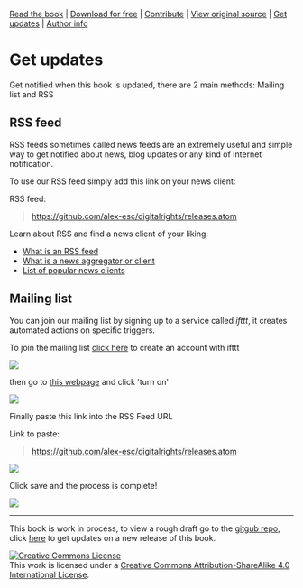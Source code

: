 [Read the book](https://alex-esc.github.io/read.digitalrights/) | [Download for free](https://alex-esc.github.io/read.digitalrights/download.html) | [Contribute](https://github.com/alex-esc/digitalrights/issues) | [View original source](https://github.com/alex-esc/digitalrights) | [Get updates](https://alex-esc.github.io/read.digitalrights/updates.html) | [Author info](https://alex-esc.github.io/en_us/pages/about.html)

# Get updates 

Get notified when this book is updated, there are 2 main methods: Mailing list and RSS

## RSS feed

RSS feeds sometimes called news feeds are an extremely useful and simple way to get notified about news, blog updates or any kind of Internet notification.

To use our RSS feed simply add this link on your news client:

RSS feed:

> https://github.com/alex-esc/digitalrights/releases.atom

Learn about RSS and find a news client of your liking:

* [What is an RSS feed](https://en.wikipedia.org/wiki/RSS)
* [What is a news aggregator or client](https://en.wikipedia.org/wiki/News_aggregator)
* [List of popular news clients](https://en.wikipedia.org/wiki/Comparison_of_feed_aggregators)


## Mailing list

You can join our mailing list by signing up to a service called _ifttt_, it creates automated actions on specific triggers.

To join the mailing list [click here](https://ifttt.com/join) to create an account with ifttt

![](https://i.imgur.com/OBGbor7.png)

then go to [this webpage](https://ifttt.com/applets/wyiP45c8-rss-to-email?term=email%20rss) and click 'turn on'

![](https://i.imgur.com/U1yWRcA.png)

Finally paste this link into the RSS Feed URL

Link to paste:

> https://github.com/alex-esc/digitalrights/releases.atom

![](https://i.imgur.com/WHpXCbP.png)

Click save and the process is complete!

![](https://i.imgur.com/ps6rNtZ.png)





---

This book is work in process, to view a rough draft go to the [gitgub repo](https://github.com/alex-esc/digitalrights), click [here](https://github.com/alex-esc/digitalrights/blob/master/Get%20updates%20-%20Mailing%20list%20-%20RSS%20feed.md) to get updates on a new release of this book.



<a rel="license" href="http://creativecommons.org/licenses/by-sa/4.0/"><img alt="Creative Commons License" style="border-width:0" src="https://i.creativecommons.org/l/by-sa/4.0/88x31.png" /></a><br />This work is licensed under a <a rel="license" href="http://creativecommons.org/licenses/by-sa/4.0/">Creative Commons Attribution-ShareAlike 4.0 International License</a>.
